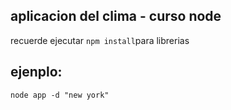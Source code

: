 ## aplicacion del clima - curso node

recuerde ejecutar ```npm install```para librerias

## ejenplo:
```
node app -d "new york"
```